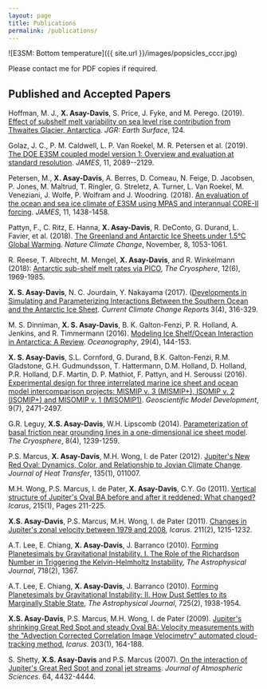 ```yaml
---
layout: page
title: Publications
permalink: /publications/
---
```


![E3SM: Bottom temperature]({{ site.url }}/images/popsicles_cccr.jpg)

Please contact me for PDF copies if required.

## Published and Accepted Papers

Hoffman, M. J., **X. Asay-Davis**, S. Price, J. Fyke, and M. Perego. (2019). [Effect of subshelf melt variability on sea level rise contribution from Thwaites Glacier, Antarctica](https://agupubs.onlinelibrary.wiley.com/doi/abs/10.1029/2019JF005155). *JGR: Earth Surface*, 124.

Golaz, J. C., P. M. Caldwell, L. P. Van Roekel, M. R. Petersen et al. (2019). [The DOE E3SM coupled model version 1: Overview and evaluation at standard resolution](https://agupubs.onlinelibrary.wiley.com/doi/10.1029/2018MS001603). *JAMES*, 11, 2089--2129.

Petersen, M., **X. Asay-Davis**, A. Berres, D. Comeau, N. Feige, D. Jacobsen, P. Jones, M. Maltrud, T. Ringler, G. Streletz, A. Turner, L. Van Roekel, M. Veneziani, J. Wolfe, P. Wolfram and J. Woodring. (2018). [An evaluation of the ocean and sea ice climate of E3SM using MPAS and interannual CORE-II forcing](https://agupubs.onlinelibrary.wiley.com/doi/full/10.1029/2018MS001373).  *JAMES*, 11, 1438-1458.

Pattyn, F., C. Ritz, E. Hanna, **X. Asay-Davis**, R. DeConto, G. Durand, L. Favier, et al. (2018). [The Greenland and Antarctic Ice Sheets under 1.5&deg;C Global Warming](https://www.nature.com/articles/s41558-018-0305-8). *Nature Climate Change*, November, 8, 1053-1061.

R. Reese, T. Albrecht, M. Mengel, **X. Asay-Davis**, and R. Winkelmann (2018): [Antarctic sub-shelf melt rates via PICO](https://www.the-cryosphere.net/12/1969/2018/tc-12-1969-2018.html), *The Cryosphere*, 12(6), 1969-1985.

**X. S. Asay-Davis**, N. C. Jourdain, Y. Nakayama (2017). ([Developments in Simulating and Parameterizing Interactions Between the Southern Ocean and the Antarctic Ice Sheet](https://link.springer.com/article/10.1007/s40641-017-0071-0). *Current Climate Change Reports* 3(4), 316-329. 

M. S. Dinniman, **X. S. Asay-Davis**, B. K. Galton-Fenzi, P. R. Holland, A. Jenkins, and R. Timmermann (2016). [Modeling Ice Shelf/Ocean Interaction in Antarctica: A Review](http://tos.org/oceanography/article/modeling-ice-shelf-ocean-interaction-in-antarctica-a-review). *Oceanography*, 29(4), 144-153. 

**X. S. Asay-Davis**, S.L. Cornford, G. Durand, B.K. Galton-Fenzi, R.M. Gladstone, G.H. Gudmundsson, T. Hattermann, D.M. Holland, D. Holland, P.R. Holland, D.F. Martin, D. P. Mathiot, F. Pattyn, and H. Seroussi (2016). [Experimental design for three interrelated marine ice sheet and ocean model intercomparison projects: MISMIP v. 3 (MISMIP+), ISOMIP v. 2 (ISOMIP+) and MISOMIP v. 1 (MISOMIP1)](https://www.geosci-model-dev.net/9/2471/2016/). *Geoscientific Model Development*, 9(7), 2471-2497.

G.R. Leguy, **X.S. Asay-Davis**, W.H. Lipscomb (2014). [Parameterization of basal friction near grounding lines in a one-dimensional ice sheet model](https://www.the-cryosphere.net/8/1239/2014/). *The Cryosphere*, 8(4), 1239-1259.

P.S. Marcus, **X. Asay-Davis**, M.H. Wong, I. de Pater (2012). [Jupiter's New Red Oval: Dynamics, Color, and Relationship to Jovian Climate Change](http://heattransfer.asmedigitalcollection.asme.org/article.aspx?articleid=1662704). *Journal of Heat Transfer*, 135(1), 011007.

M.H. Wong, P.S. Marcus, I. de Pater, **X. Asay-Davis**, C.Y. Go (2011). [Vertical structure of Jupiter's Oval BA before and after it reddened: What changed?](https://www.sciencedirect.com/science/article/pii/S0019103511002508) *Icarus*, 215(1), Pages 211-225.

**X.S. Asay-Davis**, P.S. Marcus, M.H. Wong, I. de Pater (2011). [Changes in Jupiter's zonal velocity between 1979 and 2008](https://www.sciencedirect.com/science/article/pii/S0019103510004379), *Icarus*. 211(2), 1215-1232.

A.T. Lee, E. Chiang, **X. Asay-Davis**, J. Barranco (2010). [Forming Planetesimals by Gravitational Instability. I. The Role of the Richardson Number in Triggering the Kelvin-Helmholtz Instability](http://iopscience.iop.org/article/10.1088/0004-637X/718/2/1367), *The Astrophysical Journal*, 718(2), 1367.

A.T. Lee, E. Chiang, **X. Asay-Davis**, J. Barranco (2010). [Forming Planetesimals by Gravitational Instability: II. How Dust Settles to its Marginally Stable State](http://iopscience.iop.org/article/10.1088/0004-637X/725/2/1938), *The Astrophysical Journal*, 725(2), 1938-1954. 

**X.S. Asay-Davis**, P.S. Marcus, M.H. Wong, I. de Pater (2009). [Jupiter's shrinking Great Red Spot and steady Oval BA: Velocity measurements with the "Advection Corrected Correlation Image Velocimetry" automated cloud-tracking method](https://www.sciencedirect.com/science/article/pii/S0019103509001882), *Icarus*. 203(1), 164-188.

S. Shetty, **X.S. Asay-Davis** and P.S. Marcus (2007). [On the interaction of Jupiter's Great Red Spot and zonal jet streams](https://journals.ametsoc.org/doi/abs/10.1175/2007JAS2097.1). *Journal of Atmospheric Sciences*. 64, 4432-4444. 

